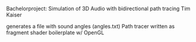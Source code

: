 Bachelorproject: Simulation of 3D Audio with bidirectional path tracing
Tim Kaiser

generates a file with sound angles (angles.txt)
Path tracer written as fragment shader
boilerplate w/ OpenGL
